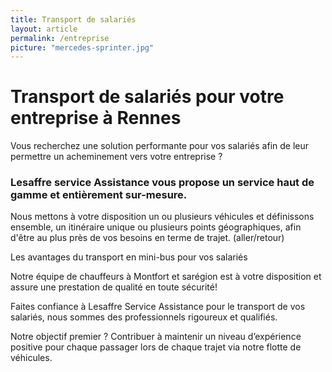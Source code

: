 ```yaml
---
title: Transport de salariés
layout: article
permalink: /entreprise
picture: "mercedes-sprinter.jpg"
---
```

# Transport de salariés pour votre entreprise à Rennes

Vous recherchez une solution performante pour vos salariés afin de leur permettre un acheminement vers votre entreprise
?

### Lesaffre service Assistance vous propose un service haut de gamme et entièrement sur-mesure.

Nous mettons à votre disposition un ou plusieurs véhicules et définissons ensemble, un itinéraire unique ou plusieurs
points géographiques, afin d'être au plus près de vos besoins en terme de trajet. (aller/retour)

Les avantages du transport en mini-bus pour vos salariés

Notre équipe de chauffeurs à Montfort et sarégion est à votre disposition et assure une prestation de qualité en toute
sécurité!

Faites confiance à Lesaffre Service Assistance pour le transport de vos salariés, nous sommes des professionnels rigoureux et qualifiés.

Notre objectif premier ? Contribuer à maintenir un niveau d’expérience positive pour chaque passager lors de chaque
trajet via notre flotte de véhicules.




